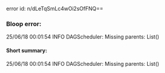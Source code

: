 error id: n/dLeTqSmLc4wOi2sOfFNQ==
### Bloop error:

25/06/18 00:01:54 INFO DAGScheduler: Missing parents: List()
#### Short summary: 

25/06/18 00:01:54 INFO DAGScheduler: Missing parents: List()